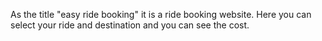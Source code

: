 As the title "easy ride booking" it is a ride booking website. Here you can select your ride and destination and you can see the cost. 
